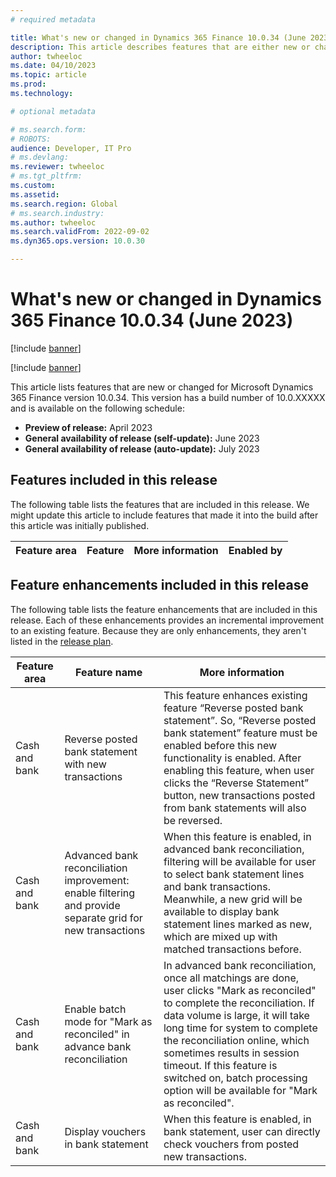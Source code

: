 ```yaml
---
# required metadata

title: What's new or changed in Dynamics 365 Finance 10.0.34 (June 2023)
description: This article describes features that are either new or changed in the Microsoft Dynamics 365 Finance version 10.0.34 preview release.
author: twheeloc
ms.date: 04/10/2023
ms.topic: article
ms.prod: 
ms.technology: 

# optional metadata

# ms.search.form: 
# ROBOTS: 
audience: Developer, IT Pro
# ms.devlang: 
ms.reviewer: twheeloc
# ms.tgt_pltfrm: 
ms.custom: 
ms.assetid: 
ms.search.region: Global
# ms.search.industry: 
ms.author: twheeloc
ms.search.validFrom: 2022-09-02
ms.dyn365.ops.version: 10.0.30

---
```


# What's new or changed in Dynamics 365 Finance 10.0.34 (June 2023)

[!include [banner](../includes/banner.md)]

[!include [banner](../includes/preview-banner.md)]

This article lists features that are new or changed for Microsoft Dynamics 365 Finance version 10.0.34. This version has a build number of 10.0.XXXXX and is available 
on the following schedule:

- **Preview of release:** April 2023
- **General availability of release (self-update):** June 2023
- **General availability of release (auto-update):** July 2023

## Features included in this release

The following table lists the features that are included in this release. We might update this article to include features that made it into the build after this 
article was initially published.

| Feature area | Feature | More information | Enabled by |
|--------------|---------|------------------|------------|

## Feature enhancements included in this release

The following table lists the feature enhancements that are included in this release. Each of these enhancements provides an incremental improvement to an existing 
feature. Because they are only enhancements, they aren't listed in the [release plan](/dynamics365-release-plan/2022wave1/finance-operations/dynamics365-finance).

| Feature area | Feature name | More information |
|--------------|--------------|------------------|
|Cash and bank|Reverse posted bank statement with new transactions|This feature enhances existing feature “Reverse posted bank statement”. So, “Reverse posted bank statement” feature must be enabled before this new functionality is enabled. After enabling this feature, when user clicks the “Reverse Statement” button, new transactions posted from bank statements will also be reversed.|
|Cash and bank|Advanced bank reconciliation improvement: enable filtering and provide separate grid for new transactions|When this feature is enabled, in advanced bank reconciliation, filtering will be available for user to select bank statement lines and bank transactions. Meanwhile, a new grid will be available to display bank statement lines marked as new, which are mixed up with matched transactions before.|
|Cash and bank|Enable batch mode for "Mark as reconciled" in advance bank reconciliation|In advanced bank reconciliation, once all matchings are done, user clicks "Mark as reconciled" to complete the reconciliation. If data volume is large, it will take long time for system to complete the reconciliation online, which sometimes results in session timeout. If this feature is switched on, batch processing option will be available for "Mark as reconciled".|
|Cash and bank|Display vouchers in bank statement|When this feature is enabled, in bank statement, user can directly check vouchers from posted new transactions.|


